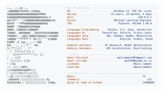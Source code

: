 <picture>
  <source srcset="https://raw.githubusercontent.com/mmazinjameel/mmazinjameel/main/dark_mode.svg?v=1757441582" media="(prefers-color-scheme: dark)">
  <img src="https://raw.githubusercontent.com/mmazinjameel/mmazinjameel/main/light_mode.svg?v=1757441582">
</picture>
